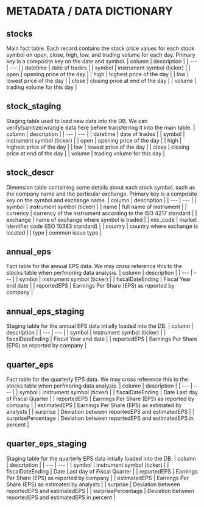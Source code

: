 # METADATA / DATA DICTIONARY

## stocks
Main fact table. Each record contains the stock price values for each stock symbol on open, close, high, low, and trading volume for each day. Primary key is a composite key on the date and symbol.
| column | description |
| --- | --- |
| datetime | date of trades |
| symbol | instrument symbol (ticker) |
| open | opening price of the day |
| high | highest price of the day |
| low | lowest price of the day |
| close | closing price at end of the day |
| volume | trading volume for this day |

## stock_staging
Staging table used to load new data into the DB. We can verify/sanitize/wrangle data here before transferring it into the main table.
| column | description |
| --- | --- |
| datetime | date of trades |
| symbol | instrument symbol (ticker) |
| open | opening price of the day |
| high | highest price of the day |
| low | lowest price of the day |
| close | closing price at end of the day |
| volume | trading volume for this day |

## stock_descr
Dimension table containing some details about each stock symbol, such as the company name and the particular exchange. Primary key is a composite key on the symbol and exchange name.
| column | description |
| --- | --- |
| symbol | instrument symbol (ticker) |
| name | full name of instrument |
| currency | currency of the instrument according to the ISO 4217 standard |
| exchange | name of exchange where symbol is traded |
| mic_code | market identifier code (ISO 10383 standard) |
| country | country where exchange is located |
| type | common issue type |

## annual_eps
Fact table for the annual EPS data. We may cross reference this to the stocks table when perfmoring data analysis.
| column | description |
| --- | --- |
| symbol | instrument symbol (ticker) |
| fiscalDateEnding | Fiscal Year end date |
| reportedEPS | Earnings Per Share (EPS) as reported by company |

## annual_eps_staging
Staging table for the annual EPS data intially loaded into the DB.
| column | description |
| --- | --- |
| symbol | instrument symbol (ticker) |
| fiscalDateEnding | Fiscal Year end date |
| reportedEPS | Earnings Per Share (EPS) as reported by company |

## quarter_eps
Fact table for the quarterly EPS data. We may cross reference this to the stocks table when perfmoring data analysis.
| column | description |
| --- | --- |
| symbol | instrument symbol (ticker) |
| fiscalDateEnding | Date Last day of Fiscal Quarter |
| reportedEPS | Earnings Per Share (EPS) as reported by company |
| estimatedEPS | Earnings Per Share (EPS) as estimated by analysts |
| surprise | Deviation between reportedEPS and estimatedEPS |
| surprisePercentage | Deviation between reportedEPS and estimatedEPS in percent |

## quarter_eps_staging
Staging table for the quarterly EPS data intially loaded into the DB.
| column | description |
| --- | --- |
| symbol | instrument symbol (ticker) |
| fiscalDateEnding | Date Last day of Fiscal Quarter |
| reportedEPS | Earnings Per Share (EPS) as reported by company |
| estimatedEPS | Earnings Per Share (EPS) as estimated by analysts |
| surprise | Deviation between reportedEPS and estimatedEPS |
| surprisePercentage | Deviation between reportedEPS and estimatedEPS in percent |
